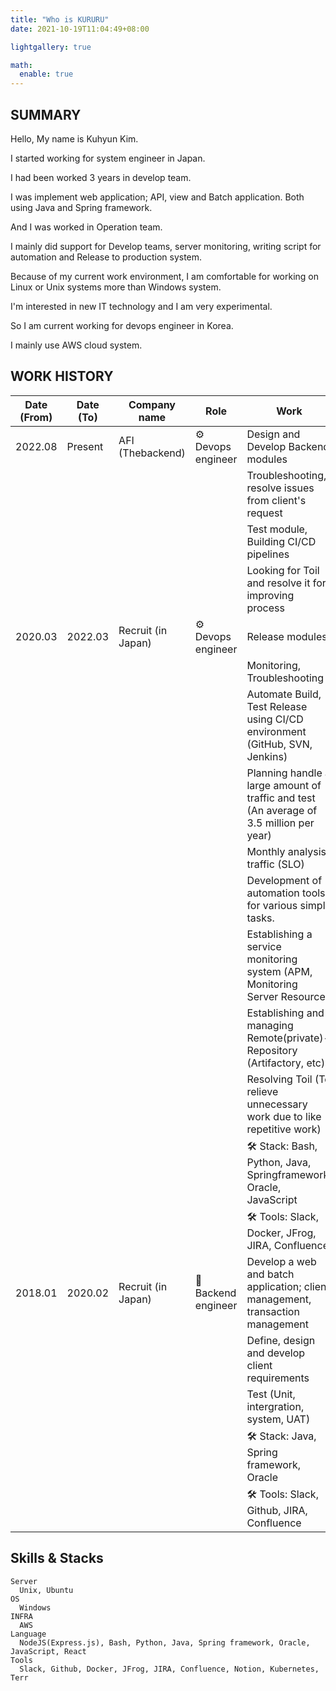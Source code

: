 ```yaml
---
title: "Who is KURURU"
date: 2021-10-19T11:04:49+08:00

lightgallery: true

math:
  enable: true
---
```


## SUMMARY

Hello, My name is Kuhyun Kim.

I started working for system engineer in Japan.

I had been worked 3 years in develop team.

I was implement web application; API, view and Batch application. Both using Java and Spring framework.

And I was worked in Operation team.

I mainly did support for Develop teams, server monitoring, writing script for automation and Release to production system.

Because of my current work environment, I am comfortable for working on Linux or Unix systems more than Windows system.

I'm interested in new IT technology and I am very experimental.

So I am current working for devops engineer in Korea.

I mainly use AWS cloud system.

## WORK HISTORY

| Date (From) | Date (To) | Company name       | Role                | Work                                                                                    |
| ----------- | --------- | ------------------ | ------------------- | --------------------------------------------------------------------------------------- |
| 2022.08     | Present   | AFI (Thebackend)   | ⚙️ Devops engineer  | Design and Develop Backend modules                                                       |
|             |           |                    |                     | Troubleshooting, resolve issues from client's request                                   |
|             |           |                    |                     | Test module, Building CI/CD pipelines                                                   |
|             |           |                    |                     | Looking for Toil and resolve it for improving process                                   |
| 2020.03     | 2022.03   | Recruit (in Japan) | ⚙️ Devops engineer  | Release modules                                                                         |
|             |           |                    |                     | Monitoring, Troubleshooting                                                             |
|             |           |                    |                     | Automate Build, Test Release using CI/CD environment (GitHub, SVN, Jenkins)             |
|             |           |                    |                     | Planning handle a large amount of traffic and test (An average of 3.5 million per year) |
|             |           |                    |                     | Monthly analysis traffic (SLO)                                                          |
|             |           |                    |                     | Development of automation tools for various simple tasks.                               |
|             |           |                    |                     | Establishing a service monitoring system (APM, Monitoring Server Resource)              |
|             |           |                    |                     | Establishing and managing Remote(private)-Repository (Artifactory, etc)                 |
|             |           |                    |                     | Resolving Toil (To relieve unnecessary work due to like repetitive work)                |
|             |           |                    |                     | 🛠 Stack: Bash, Python, Java, Springframework, Oracle, JavaScript                        |
|             |           |                    |                     | 🛠 Tools: Slack, Docker, JFrog, JIRA, Confluence                                         |
| 2018.01     | 2020.02   | Recruit (in Japan) | 📱 Backend engineer | Develop a web and batch application; client management, transaction management          |
|             |           |                    |                     | Define, design and develop client requirements                                          |
|             |           |                    |                     | Test (Unit, intergration, system, UAT)                                                  |
|             |           |                    |                     | 🛠 Stack: Java, Spring framework, Oracle                                                 |
|             |           |                    |                     | 🛠 Tools: Slack, Github, JIRA, Confluence                                                |


## Skills & Stacks

    Server
      Unix, Ubuntu
    OS
      Windows
    INFRA
      AWS
    Language
      NodeJS(Express.js), Bash, Python, Java, Spring framework, Oracle, JavaScript, React
    Tools
      Slack, Github, Docker, JFrog, JIRA, Confluence, Notion, Kubernetes, Terr
